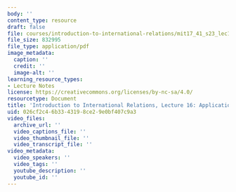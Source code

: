 ```yaml
---
body: ''
content_type: resource
draft: false
file: courses/introduction-to-international-relations/mit17_41_s23_lec16.pdf
file_size: 832995
file_type: application/pdf
image_metadata:
  caption: ''
  credit: ''
  image-alt: ''
learning_resource_types:
- Lecture Notes
license: https://creativecommons.org/licenses/by-nc-sa/4.0/
resourcetype: Document
title: 'Introduction to International Relations, Lecture 16: Applications: Development'
uid: 026cf2c4-6b33-4319-8ce2-9e0bf407c9a3
video_files:
  archive_url: ''
  video_captions_file: ''
  video_thumbnail_file: ''
  video_transcript_file: ''
video_metadata:
  video_speakers: ''
  video_tags: ''
  youtube_description: ''
  youtube_id: ''
---
```

